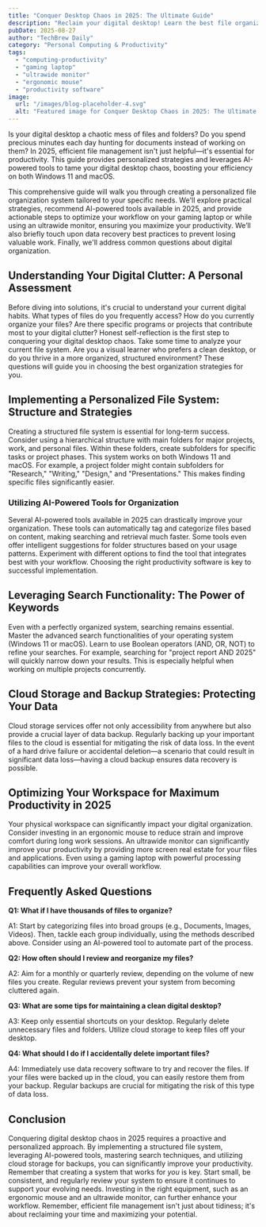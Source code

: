 ```yaml
---
title: "Conquer Desktop Chaos in 2025: The Ultimate Guide"
description: "Reclaim your digital desktop! Learn the best file organization strategies for peak 2025 productivity using AI-powered tools on Windows 11 & macOS.  Optimize your workflow with an ergonomic mouse and ultrawide monitor.  Read now!"
pubDate: 2025-08-27
author: "TechBrew Daily"
category: "Personal Computing & Productivity"
tags:
  - "computing-productivity"
  - "gaming laptop"
  - "ultrawide monitor"
  - "ergonomic mouse"
  - "productivity software"
image:
  url: "/images/blog-placeholder-4.svg"
  alt: "Featured image for Conquer Desktop Chaos in 2025: The Ultimate Guide"
---
```


Is your digital desktop a chaotic mess of files and folders?  Do you spend precious minutes each day hunting for documents instead of working on them? In 2025, efficient file management isn't just helpful—it's essential for productivity.  This guide provides personalized strategies and leverages AI-powered tools to tame your digital desktop chaos, boosting your efficiency on both Windows 11 and macOS.


This comprehensive guide will walk you through creating a personalized file organization system tailored to your specific needs. We'll explore practical strategies, recommend AI-powered tools available in 2025, and provide actionable steps to optimize your workflow on your gaming laptop or while using an ultrawide monitor, ensuring you maximize your productivity. We’ll also briefly touch upon data recovery best practices to prevent losing valuable work.  Finally, we'll address common questions about digital organization.

## Understanding Your Digital Clutter: A Personal Assessment

Before diving into solutions, it's crucial to understand your current digital habits. What types of files do you frequently access?  How do you currently organize your files?  Are there specific programs or projects that contribute most to your digital clutter?  Honest self-reflection is the first step to conquering your digital desktop chaos. Take some time to analyze your current file system.  Are you a visual learner who prefers a clean desktop, or do you thrive in a more organized, structured environment?  These questions will guide you in choosing the best organization strategies for you.

## Implementing a Personalized File System: Structure and Strategies

Creating a structured file system is essential for long-term success.  Consider using a hierarchical structure with main folders for major projects, work, and personal files.  Within these folders, create subfolders for specific tasks or project phases.  This system works on both Windows 11 and macOS.  For example, a project folder might contain subfolders for "Research," "Writing," "Design," and "Presentations."  This makes finding specific files significantly easier.

### Utilizing AI-Powered Tools for Organization

Several AI-powered tools available in 2025 can drastically improve your organization.  These tools can automatically tag and categorize files based on content, making searching and retrieval much faster. Some tools even offer intelligent suggestions for folder structures based on your usage patterns.  Experiment with different options to find the tool that integrates best with your workflow.  Choosing the right productivity software is key to successful implementation.

## Leveraging Search Functionality: The Power of Keywords

Even with a perfectly organized system, searching remains essential. Master the advanced search functionalities of your operating system (Windows 11 or macOS).  Learn to use Boolean operators (AND, OR, NOT) to refine your searches. For example, searching for "project report AND 2025" will quickly narrow down your results. This is especially helpful when working on multiple projects concurrently.

## Cloud Storage and Backup Strategies: Protecting Your Data

Cloud storage services offer not only accessibility from anywhere but also provide a crucial layer of data backup. Regularly backing up your important files to the cloud is essential for mitigating the risk of data loss. In the event of a hard drive failure or accidental deletion—a scenario that could result in significant data loss—having a cloud backup ensures data recovery is possible.


## Optimizing Your Workspace for Maximum Productivity in 2025

Your physical workspace can significantly impact your digital organization.  Consider investing in an ergonomic mouse to reduce strain and improve comfort during long work sessions. An ultrawide monitor can significantly improve your productivity by providing more screen real estate for your files and applications.  Even using a gaming laptop with powerful processing capabilities can improve your overall workflow.

## Frequently Asked Questions

**Q1: What if I have thousands of files to organize?**

A1: Start by categorizing files into broad groups (e.g., Documents, Images, Videos).  Then, tackle each group individually, using the methods described above.  Consider using an AI-powered tool to automate part of the process.

**Q2: How often should I review and reorganize my files?**

A2: Aim for a monthly or quarterly review, depending on the volume of new files you create.  Regular reviews prevent your system from becoming cluttered again.

**Q3: What are some tips for maintaining a clean digital desktop?**

A3: Keep only essential shortcuts on your desktop. Regularly delete unnecessary files and folders. Utilize cloud storage to keep files off your desktop.


**Q4: What should I do if I accidentally delete important files?**

A4: Immediately use data recovery software to try and recover the files.  If your files were backed up in the cloud, you can easily restore them from your backup.  Regular backups are crucial for mitigating the risk of this type of data loss.


## Conclusion

Conquering digital desktop chaos in 2025 requires a proactive and personalized approach. By implementing a structured file system, leveraging AI-powered tools, mastering search techniques, and utilizing cloud storage for backups, you can significantly improve your productivity.  Remember that creating a system that works for *you* is key.  Start small, be consistent, and regularly review your system to ensure it continues to support your evolving needs.  Investing in the right equipment, such as an ergonomic mouse and an ultrawide monitor, can further enhance your workflow.  Remember, efficient file management isn't just about tidiness; it's about reclaiming your time and maximizing your potential.